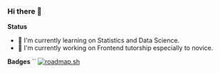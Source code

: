 ### Hi there 👋

**Status**

- 🌱 I'm currently learning on Statistics and Data Science.
- 👷 I'm currently working on Frontend tutorship especially to novice.

**Badges**
``
[![roadmap.sh](https://api.roadmap.sh/v1-badge/wide/650f84cfd5295d7a813c4703?variant=light&roadmaps=frontend)](https://roadmap.sh)


<!--
**talkbear/talkbear** is a ✨ _special_ ✨ repository because its `README.md` (this file) appears on your GitHub profile.

Here are some ideas to get you started:

- 🔭 I’m currently working on ...
- 🌱 I’m currently learning ...
- 👯 I’m looking to collaborate on ...
- 🤔 I’m looking for help with ...
- 💬 Ask me about ...
- 📫 How to reach me: ...
- 😄 Pronouns: ...
- ⚡ Fun fact: ...
-->
